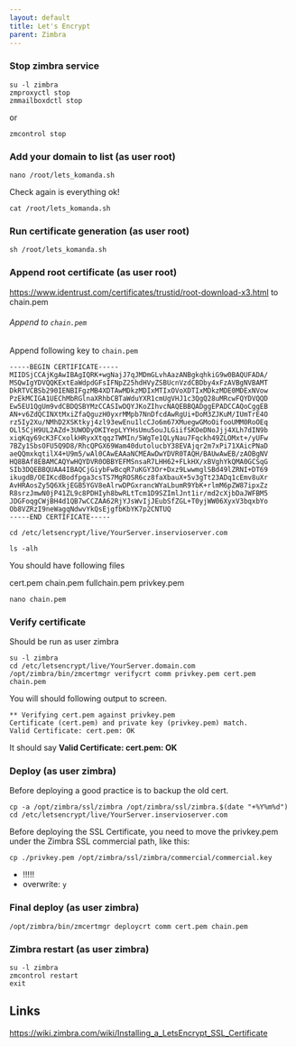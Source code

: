 ```yaml
---
layout: default
title: Let's Encrypt
parent: Zimbra
---
```


### Stop zimbra service

````
su -l zimbra
zmproxyctl stop
zmmailboxdctl stop
````

or

````
zmcontrol stop
````


### Add your domain to list (as user root)

````
nano /root/lets_komanda.sh
````

Check again is everything ok!

````
cat /root/lets_komanda.sh
````

### Run certificate generation (as user root)

````
sh /root/lets_komanda.sh
````

### Append root certificate (as user root)

https://www.identrust.com/certificates/trustid/root-download-x3.html
to chain.pem

###### Append to `chain.pem`

Append following key to `chain.pem`
````
-----BEGIN CERTIFICATE-----
MIIDSjCCAjKgAwIBAgIQRK+wgNajJ7qJMDmGLvhAazANBgkqhkiG9w0BAQUFADA/
MSQwIgYDVQQKExtEaWdpdGFsIFNpZ25hdHVyZSBUcnVzdCBDby4xFzAVBgNVBAMT
DkRTVCBSb290IENBIFgzMB4XDTAwMDkzMDIxMTIxOVoXDTIxMDkzMDE0MDExNVow
PzEkMCIGA1UEChMbRGlnaXRhbCBTaWduYXR1cmUgVHJ1c3QgQ28uMRcwFQYDVQQD
Ew5EU1QgUm9vdCBDQSBYMzCCASIwDQYJKoZIhvcNAQEBBQADggEPADCCAQoCggEB
AN+v6ZdQCINXtMxiZfaQguzH0yxrMMpb7NnDfcdAwRgUi+DoM3ZJKuM/IUmTrE4O
rz5Iy2Xu/NMhD2XSKtkyj4zl93ewEnu1lcCJo6m67XMuegwGMoOifooUMM0RoOEq
OLl5CjH9UL2AZd+3UWODyOKIYepLYYHsUmu5ouJLGiifSKOeDNoJjj4XLh7dIN9b
xiqKqy69cK3FCxolkHRyxXtqqzTWMIn/5WgTe1QLyNau7Fqckh49ZLOMxt+/yUFw
7BZy1SbsOFU5Q9D8/RhcQPGX69Wam40dutolucbY38EVAjqr2m7xPi71XAicPNaD
aeQQmxkqtilX4+U9m5/wAl0CAwEAAaNCMEAwDwYDVR0TAQH/BAUwAwEB/zAOBgNV
HQ8BAf8EBAMCAQYwHQYDVR0OBBYEFMSnsaR7LHH62+FLkHX/xBVghYkQMA0GCSqG
SIb3DQEBBQUAA4IBAQCjGiybFwBcqR7uKGY3Or+Dxz9LwwmglSBd49lZRNI+DT69
ikugdB/OEIKcdBodfpga3csTS7MgROSR6cz8faXbauX+5v3gTt23ADq1cEmv8uXr
AvHRAosZy5Q6XkjEGB5YGV8eAlrwDPGxrancWYaLbumR9YbK+rlmM6pZW87ipxZz
R8srzJmwN0jP41ZL9c8PDHIyh8bwRLtTcm1D9SZImlJnt1ir/md2cXjbDaJWFBM5
JDGFoqgCWjBH4d1QB7wCCZAA62RjYJsWvIjJEubSfZGL+T0yjWW06XyxV3bqxbYo
Ob8VZRzI9neWagqNdwvYkQsEjgfbKbYK7p2CNTUQ
-----END CERTIFICATE-----
````

````
cd /etc/letsencrypt/live/YourServer.inservioserver.com
````

````
ls -alh
````

You should have following files

cert.pem  chain.pem  fullchain.pem  privkey.pem

````
nano chain.pem
````


### Verify certificate

Should be run as user zimbra

````
su -l zimbra
cd /etc/letsencrypt/live/YourServer.domain.com
/opt/zimbra/bin/zmcertmgr verifycrt comm privkey.pem cert.pem chain.pem
````

You will should following output to screen.

```
** Verifying cert.pem against privkey.pem
Certificate (cert.pem) and private key (privkey.pem) match.
Valid Certificate: cert.pem: OK
```

It should say **Valid Certificate: cert.pem: OK**

### Deploy (as user zimbra)

Before deploying a good practice is to backup the old cert.

````
cp -a /opt/zimbra/ssl/zimbra /opt/zimbra/ssl/zimbra.$(date "+%Y%m%d")
cd /etc/letsencrypt/live/YourServer.inservioserver.com
````

Before deploying the SSL Certificate, you need to move the privkey.pem under the Zimbra SSL commercial path, like this:

````
cp ./privkey.pem /opt/zimbra/ssl/zimbra/commercial/commercial.key
````
- !!!!!
- overwrite: `y`


### Final deploy (as user zimbra)

````
/opt/zimbra/bin/zmcertmgr deploycrt comm cert.pem chain.pem
````


### Zimbra restart (as user zimbra)

````
su -l zimbra
zmcontrol restart
exit
````

## Links

https://wiki.zimbra.com/wiki/Installing_a_LetsEncrypt_SSL_Certificate

